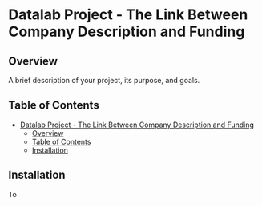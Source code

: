 # Datalab Project - The Link Between Company Description and Funding

## Overview
A brief description of your project, its purpose, and goals.

## Table of Contents
- [Datalab Project - The Link Between Company Description and Funding](#datalab-project---the-link-between-company-description-and-funding)
  - [Overview](#overview)
  - [Table of Contents](#table-of-contents)
  - [Installation](#installation)

## Installation
To 